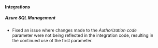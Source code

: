 
#### Integrations

##### Azure SQL Management

- Fixed an issue where changes made to the *Authorization code* parameter were not being reflected in the integration code, resulting in the continued use of the first parameter.
